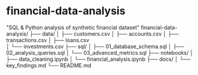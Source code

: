 # financial-data-analysis
"SQL &amp; Python analysis of synthetic financial dataset"
financial-data-analysis/
├── data/
│   ├── customers.csv
│   ├── accounts.csv
│   ├── transactions.csv
│   ├── loans.csv	
│   └── investments.csv
├── sql/
│   ├── 01_database_schema.sql
│   ├── 02_analysis_queries.sql
│   └── 03_advanced_metrics.sql
├── notebooks/
│   ├── data_cleaning.ipynb
│   └── financial_analysis.ipynb
├── docs/
│   └── key_findings.md
└── README.md
